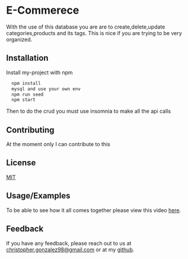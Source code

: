 
# E-Commerece

With the use of this database you are are to create,delete,update categories,products and its tags. This is nice if you are trying to be very organized.




## Installation

Install my-project with npm

```bash
  npm install 
  mysql and use your own env
  npm run seed
  npm start
```
Then to do the crud you must use insomnia to make all the api calls
## Contributing

At the moment only I can contribute to this


## License

[MIT](https://choosealicense.com/licenses/mit/)


## Usage/Examples

To be able to see how it all comes together please view this video [here](https://drive.google.com/file/d/12O9G3yxdG6KRqRMD9OuSV27nU1epU-ck/view?usp=share_link).



## Feedback

If you have any feedback, please reach out to us at christopher.gonzalez98@gmail.com
or at my [github](https://github.com/chrisjg19/MongooseUserCreate).

